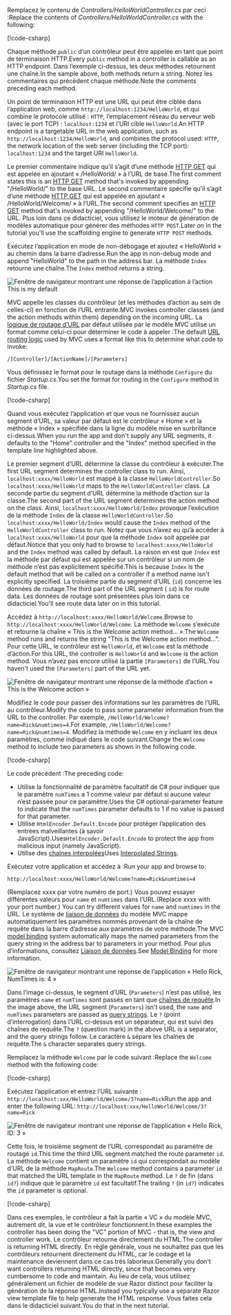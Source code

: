 <span data-ttu-id="5173c-101">Remplacez le contenu de *Controllers/HelloWorldController.cs* par ceci :</span><span class="sxs-lookup"><span data-stu-id="5173c-101">Replace the contents of *Controllers/HelloWorldController.cs* with the following:</span></span>

[!code-csharp[](~/tutorials/first-mvc-app/start-mvc/sample/MvcMovie/Controllers/HelloWorldController.cs?name=snippet_1)]

<span data-ttu-id="5173c-102">Chaque méthode `public` d’un contrôleur peut être appelée en tant que point de terminaison HTTP.</span><span class="sxs-lookup"><span data-stu-id="5173c-102">Every `public` method in a controller is callable as an HTTP endpoint.</span></span> <span data-ttu-id="5173c-103">Dans l’exemple ci-dessus, les deux méthodes retournent une chaîne.</span><span class="sxs-lookup"><span data-stu-id="5173c-103">In the sample above, both methods return a string.</span></span>  <span data-ttu-id="5173c-104">Notez les commentaires qui précèdent chaque méthode.</span><span class="sxs-lookup"><span data-stu-id="5173c-104">Note the comments preceding each method.</span></span>

<span data-ttu-id="5173c-105">Un point de terminaison HTTP est une URL qui peut être ciblée dans l’application web, comme `http://localhost:1234/HelloWorld`, et qui combine le protocole utilisé : `HTTP`, l’emplacement réseau du serveur web (avec le port TCP) : `localhost:1234` et l’URI cible `HelloWorld`.</span><span class="sxs-lookup"><span data-stu-id="5173c-105">An HTTP endpoint is a targetable URL in the web application, such as `http://localhost:1234/HelloWorld`, and combines the protocol used: `HTTP`, the network location of the web server (including the TCP port): `localhost:1234` and the target URI `HelloWorld`.</span></span>

<span data-ttu-id="5173c-106">Le premier commentaire indique qu’il s’agit d’une méthode [HTTP GET](https://www.w3schools.com/tags/ref_httpmethods.asp) qui est appelée en ajoutant « /HelloWorld/ » à l’URL de base.</span><span class="sxs-lookup"><span data-stu-id="5173c-106">The first comment states this is an [HTTP GET](https://www.w3schools.com/tags/ref_httpmethods.asp) method that's invoked by appending "/HelloWorld/" to the base URL.</span></span> <span data-ttu-id="5173c-107">Le second commentaire spécifie qu’il s’agit d’une méthode [HTTP GET](http://www.w3.org/Protocols/rfc2616/rfc2616-sec9.html) qui est appelée en ajoutant « /HelloWorld/Welcome/ » à l’URL.</span><span class="sxs-lookup"><span data-stu-id="5173c-107">The second comment specifies an [HTTP GET](http://www.w3.org/Protocols/rfc2616/rfc2616-sec9.html) method that's invoked by appending "/HelloWorld/Welcome/" to the URL.</span></span> <span data-ttu-id="5173c-108">Plus loin dans ce didacticiel, vous utilisez le moteur de génération de modèles automatique pour générer des méthodes `HTTP POST`.</span><span class="sxs-lookup"><span data-stu-id="5173c-108">Later on in the tutorial you'll use the scaffolding engine to generate `HTTP POST` methods.</span></span>

<span data-ttu-id="5173c-109">Exécutez l’application en mode de non-débogage et ajoutez « HelloWorld » au chemin dans la barre d’adresse.</span><span class="sxs-lookup"><span data-stu-id="5173c-109">Run the app in non-debug mode and append "HelloWorld" to the path in the address bar.</span></span> <span data-ttu-id="5173c-110">La méthode `Index` retourne une chaîne.</span><span class="sxs-lookup"><span data-stu-id="5173c-110">The `Index` method returns a string.</span></span>

![Fenêtre de navigateur montrant une réponse de l’application à l’action This is my default](~/tutorials/first-mvc-app/adding-controller/_static/hell1.png)

<span data-ttu-id="5173c-112">MVC appelle les classes du contrôleur (et les méthodes d’action au sein de celles-ci) en fonction de l’URL entrante.</span><span class="sxs-lookup"><span data-stu-id="5173c-112">MVC invokes controller classes (and the action methods within them) depending on the incoming URL.</span></span> <span data-ttu-id="5173c-113">La [logique de routage d’URL](xref:mvc/controllers/routing) par défaut utilisée par le modèle MVC utilise un format comme celui-ci pour déterminer le code à appeler :</span><span class="sxs-lookup"><span data-stu-id="5173c-113">The default [URL routing logic](xref:mvc/controllers/routing) used by MVC uses a format like this to determine what code to invoke:</span></span>

`/[Controller]/[ActionName]/[Parameters]`

<span data-ttu-id="5173c-114">Vous définissez le format pour le routage dans la méthode `Configure` du fichier *Startup.cs*.</span><span class="sxs-lookup"><span data-stu-id="5173c-114">You set the format for routing in the `Configure` method in *Startup.cs* file.</span></span>

[!code-csharp[](~/tutorials/first-mvc-app/start-mvc/sample/MvcMovie/Startup.cs?name=snippet_1&highlight=5)]

<span data-ttu-id="5173c-115">Quand vous exécutez l’application et que vous ne fournissez aucun segment d’URL, sa valeur par défaut est le contrôleur « Home » et la méthode « Index » spécifiée dans la ligne du modèle mise en surbrillance ci-dessus.</span><span class="sxs-lookup"><span data-stu-id="5173c-115">When you run the app and don't supply any URL segments, it defaults to the "Home" controller and the "Index" method specified in the template line highlighted above.</span></span>

<span data-ttu-id="5173c-116">Le premier segment d’URL détermine la classe du contrôleur à exécuter.</span><span class="sxs-lookup"><span data-stu-id="5173c-116">The first URL segment determines the controller class to run.</span></span> <span data-ttu-id="5173c-117">Ainsi, `localhost:xxxx/HelloWorld` est mappé à la classe `HelloWorldController`.</span><span class="sxs-lookup"><span data-stu-id="5173c-117">So `localhost:xxxx/HelloWorld` maps to the `HelloWorldController` class.</span></span> <span data-ttu-id="5173c-118">La seconde partie du segment d’URL détermine la méthode d’action sur la classe.</span><span class="sxs-lookup"><span data-stu-id="5173c-118">The second part of the URL segment determines the action method on the class.</span></span> <span data-ttu-id="5173c-119">Ainsi, `localhost:xxxx/HelloWorld/Index` provoque l’exécution de la méthode `Index` de la classe `HelloWorldController`.</span><span class="sxs-lookup"><span data-stu-id="5173c-119">So `localhost:xxxx/HelloWorld/Index` would cause the `Index` method of the `HelloWorldController` class to run.</span></span> <span data-ttu-id="5173c-120">Notez que vous n’avez eu qu’à accéder à `localhost:xxxx/HelloWorld` pour que la méthode `Index` soit appelée par défaut.</span><span class="sxs-lookup"><span data-stu-id="5173c-120">Notice that you only had to browse to `localhost:xxxx/HelloWorld` and the `Index` method was called by default.</span></span> <span data-ttu-id="5173c-121">La raison en est que `Index` est la méthode par défaut qui est appelée sur un contrôleur si un nom de méthode n’est pas explicitement spécifié.</span><span class="sxs-lookup"><span data-stu-id="5173c-121">This is because `Index` is the default method that will be called on a controller if a method name isn't explicitly specified.</span></span> <span data-ttu-id="5173c-122">La troisième partie du segment d’URL (`id`) concerne les données de routage.</span><span class="sxs-lookup"><span data-stu-id="5173c-122">The third part of the URL segment ( `id`) is for route data.</span></span> <span data-ttu-id="5173c-123">Les données de routage sont présentées plus loin dans ce didacticiel.</span><span class="sxs-lookup"><span data-stu-id="5173c-123">You'll see route data later on in this tutorial.</span></span>

<span data-ttu-id="5173c-124">Accédez à `http://localhost:xxxx/HelloWorld/Welcome`.</span><span class="sxs-lookup"><span data-stu-id="5173c-124">Browse to `http://localhost:xxxx/HelloWorld/Welcome`.</span></span> <span data-ttu-id="5173c-125">La méthode `Welcome` s’exécute et retourne la chaîne « This is the Welcome action method... ».</span><span class="sxs-lookup"><span data-stu-id="5173c-125">The `Welcome` method runs and returns the string "This is the Welcome action method...".</span></span> <span data-ttu-id="5173c-126">Pour cette URL, le contrôleur est `HelloWorld`, et `Welcome` est la méthode d’action.</span><span class="sxs-lookup"><span data-stu-id="5173c-126">For this URL, the controller is `HelloWorld` and `Welcome` is the action method.</span></span> <span data-ttu-id="5173c-127">Vous n’avez pas encore utilisé la partie `[Parameters]` de l’URL.</span><span class="sxs-lookup"><span data-stu-id="5173c-127">You haven't used the `[Parameters]` part of the URL yet.</span></span>

![Fenêtre de navigateur montrant une réponse de la méthode d’action « This is the Welcome action »](~/tutorials/first-mvc-app/adding-controller/_static/welcome.png)

<span data-ttu-id="5173c-129">Modifiez le code pour passer des informations sur les paramètres de l’URL au contrôleur.</span><span class="sxs-lookup"><span data-stu-id="5173c-129">Modify the code to pass some parameter information from the URL to the controller.</span></span> <span data-ttu-id="5173c-130">Par exemple, `/HelloWorld/Welcome?name=Rick&numtimes=4`.</span><span class="sxs-lookup"><span data-stu-id="5173c-130">For example, `/HelloWorld/Welcome?name=Rick&numtimes=4`.</span></span> <span data-ttu-id="5173c-131">Modifiez la méthode `Welcome` en y incluant les deux paramètres, comme indiqué dans le code suivant.</span><span class="sxs-lookup"><span data-stu-id="5173c-131">Change the `Welcome` method to include two parameters as shown in the following code.</span></span> 

[!code-csharp[](~/tutorials/first-mvc-app/start-mvc/sample/MvcMovie/Controllers/HelloWorldController.cs?name=snippet_2)]

<span data-ttu-id="5173c-132">Le code précédent :</span><span class="sxs-lookup"><span data-stu-id="5173c-132">The preceding code:</span></span>

* <span data-ttu-id="5173c-133">Utilise la fonctionnalité de paramètre facultatif de C# pour indiquer que le paramètre `numTimes` a 1 comme valeur par défaut si aucune valeur n’est passée pour ce paramètre.</span><span class="sxs-lookup"><span data-stu-id="5173c-133">Uses the C# optional-parameter feature to indicate that the `numTimes` parameter defaults to 1 if no value is passed for that parameter.</span></span>
* <span data-ttu-id="5173c-134">Utilise `HtmlEncoder.Default.Encode` pour protéger l’application des entrées malveillantes (à savoir JavaScript).</span><span class="sxs-lookup"><span data-stu-id="5173c-134">Uses`HtmlEncoder.Default.Encode` to protect the app from malicious input (namely JavaScript).</span></span> 
* <span data-ttu-id="5173c-135">Utilise des [chaînes interpolées](/dotnet/articles/csharp/language-reference/keywords/interpolated-strings)</span><span class="sxs-lookup"><span data-stu-id="5173c-135">Uses [Interpolated Strings](/dotnet/articles/csharp/language-reference/keywords/interpolated-strings).</span></span>

<span data-ttu-id="5173c-136">Exécutez votre application et accédez à :</span><span class="sxs-lookup"><span data-stu-id="5173c-136">Run your app and browse to:</span></span>

   `http://localhost:xxxx/HelloWorld/Welcome?name=Rick&numtimes=4`

<span data-ttu-id="5173c-137">(Remplacez xxxx par votre numéro de port.) Vous pouvez essayer différentes valeurs pour `name` et `numtimes` dans l’URL.</span><span class="sxs-lookup"><span data-stu-id="5173c-137">(Replace xxxx with your port number.) You can try different values for `name` and `numtimes` in  the URL.</span></span> <span data-ttu-id="5173c-138">Le système de [liaison de données](xref:mvc/models/model-binding) du modèle MVC mappe automatiquement les paramètres nommés provenant de la chaîne de requête dans la barre d’adresse aux paramètres de votre méthode.</span><span class="sxs-lookup"><span data-stu-id="5173c-138">The MVC [model binding](xref:mvc/models/model-binding) system automatically maps the named parameters from  the query string in the address bar to parameters in your method.</span></span> <span data-ttu-id="5173c-139">Pour plus d’informations, consultez [Liaison de données](xref:mvc/models/model-binding).</span><span class="sxs-lookup"><span data-stu-id="5173c-139">See [Model Binding](xref:mvc/models/model-binding) for more information.</span></span>

![Fenêtre de navigateur montrant une réponse de l’application « Hello Rick, NumTimes is: 4 »](~/tutorials/first-mvc-app/adding-controller/_static/rick4.png)

<span data-ttu-id="5173c-141">Dans l’image ci-dessus, le segment d’URL (`Parameters`) n’est pas utilisé, les paramètres `name` et `numTimes` sont passés en tant que [chaînes de requête](https://wikipedia.org/wiki/Query_string).</span><span class="sxs-lookup"><span data-stu-id="5173c-141">In the image above, the URL segment (`Parameters`) isn't used, the `name` and `numTimes` parameters are passed as [query strings](https://wikipedia.org/wiki/Query_string).</span></span> <span data-ttu-id="5173c-142">Le `?` (point d’interrogation) dans l’URL ci-dessus est un séparateur, qui est suivi des chaînes de requête.</span><span class="sxs-lookup"><span data-stu-id="5173c-142">The `?` (question mark) in the above URL is a separator, and the query strings follow.</span></span> <span data-ttu-id="5173c-143">Le caractère `&` sépare les chaînes de requête.</span><span class="sxs-lookup"><span data-stu-id="5173c-143">The `&` character separates query strings.</span></span>

<span data-ttu-id="5173c-144">Remplacez la méthode `Welcome` par le code suivant :</span><span class="sxs-lookup"><span data-stu-id="5173c-144">Replace the `Welcome` method with the following code:</span></span>

[!code-csharp[](~/tutorials/first-mvc-app/start-mvc/sample/MvcMovie/Controllers/HelloWorldController.cs?name=snippet_3)]

<span data-ttu-id="5173c-145">Exécutez l’application et entrez l’URL suivante : `http://localhost:xxx/HelloWorld/Welcome/3?name=Rick`</span><span class="sxs-lookup"><span data-stu-id="5173c-145">Run the app and enter the following URL:  `http://localhost:xxx/HelloWorld/Welcome/3?name=Rick`</span></span>

![Fenêtre de navigateur montrant une réponse de l’application « Hello Rick, ID: 3 »](~/tutorials/first-mvc-app/adding-controller/_static/rick_routedata.png)

<span data-ttu-id="5173c-147">Cette fois, le troisième segment de l’URL correspondait au paramètre de routage `id`.</span><span class="sxs-lookup"><span data-stu-id="5173c-147">This time the third URL segment  matched the route parameter `id`.</span></span> <span data-ttu-id="5173c-148">La méthode `Welcome` contient un paramètre `id` qui correspondait au modèle d’URL de la méthode `MapRoute`.</span><span class="sxs-lookup"><span data-stu-id="5173c-148">The `Welcome`  method contains a parameter  `id` that matched the URL template in the `MapRoute` method.</span></span> <span data-ttu-id="5173c-149">Le `?` de fin (dans `id?`) indique que le paramètre `id` est facultatif.</span><span class="sxs-lookup"><span data-stu-id="5173c-149">The trailing `?`  (in `id?`) indicates the `id` parameter is optional.</span></span>

[!code-csharp[](~/tutorials/first-mvc-app/start-mvc/sample/MvcMovie/Startup.cs?name=snippet_1&highlight=5)]

<span data-ttu-id="5173c-150">Dans ces exemples, le contrôleur a fait la partie « VC » du modèle MVC, autrement dit, la vue et le contrôleur fonctionnent.</span><span class="sxs-lookup"><span data-stu-id="5173c-150">In these examples the controller has been doing the "VC" portion  of MVC - that is, the view and controller work.</span></span> <span data-ttu-id="5173c-151">Le contrôleur retourne directement du HTML.</span><span class="sxs-lookup"><span data-stu-id="5173c-151">The controller is returning HTML  directly.</span></span> <span data-ttu-id="5173c-152">En règle générale, vous ne souhaitez pas que les contrôleurs retournent directement du HTML, car le codage et la maintenance deviennent dans ce cas très laborieux.</span><span class="sxs-lookup"><span data-stu-id="5173c-152">Generally you don't want controllers returning HTML directly, since  that becomes very cumbersome to code and maintain.</span></span> <span data-ttu-id="5173c-153">Au lieu de cela, vous utilisez généralement un fichier de modèle de vue Razor distinct pour faciliter la génération de la réponse HTML.</span><span class="sxs-lookup"><span data-stu-id="5173c-153">Instead you typically use a separate Razor view template file to help generate the HTML response.</span></span> <span data-ttu-id="5173c-154">Vous faites cela dans le didacticiel suivant.</span><span class="sxs-lookup"><span data-stu-id="5173c-154">You do that in the next tutorial.</span></span>
